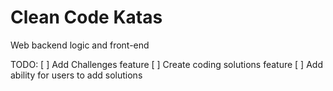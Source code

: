 # Clean Code Katas
Web backend logic and front-end

TODO: 
[ ] Add Challenges feature
[ ] Create coding solutions feature
[ ] Add ability for users to add solutions